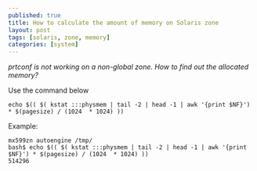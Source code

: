 ```yaml
---
published: true
title: How to calculate the amount of memory on Solaris zone
layout: post
tags: [solaris, zone, memory]
categories: [system]
---
```

*prtconf is not working on a non-global zone. How to find out the allocated memory?*

<!--excerpt-->

Use the command below

    echo $(( $( kstat :::physmem | tail -2 | head -1 | awk '{print $NF}') * $(pagesize) / (1024  * 1024) ))

Example:

~~~
mx599zn autoengine /tmp/
bash$ echo $(( $( kstat :::physmem | tail -2 | head -1 | awk '{print $NF}') * $(pagesize) / (1024  * 1024) ))
514296
~~~